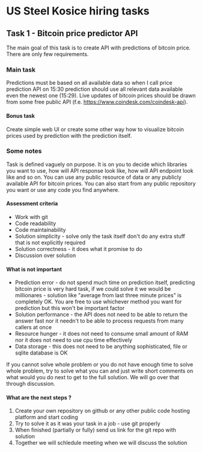 # US Steel Kosice hiring tasks

## Task 1 - Bitcoin price predictor API

The main goal of this task is to create API with predictions of bitcoin price. There are only few requirements.

### Main task

Predictions must be based on all available data so when I call price prediction API on 15:30 prediction should use all relevant data available even the newest one (15:29). Live updates of bitcoin prices should be drawn from some free public API (f.e. https://www.coindesk.com/coindesk-api).

#### Bonus task
Create simple web UI or create some other way how to visualize bitcoin prices used by prediction with the prediction itself.

### Some notes

Task is defined vaguely on purpose. It is on you to decide which libraries you want to use, how will API response look like, how will API endpoint look like and so on. You can use any public resource of data or any publicly available API for bitcoin prices. You can also start from any public repository you want or use any code you find anywhere.

#### Assessment criteria
* Work with git
* Code readability
* Code maintainability
* Solution simplicity - solve only the task itself don't do any extra stuff that is not explicitly required
* Solution correctness - it does what it promise to do
* Discussion over solution

#### What is not important
* Prediction error - do not spend much time on prediction itself, predicting bitcoin price is very hard task, if we could solve it we would be millionares - solution like "average from last three minute prices" is completely OK. You are free to use whichever method you want for prediction but this won't be important factor
* Solution performance - the API does not need to be able to return the answer fast nor it needn't to be able to process requests from many callers at once
* Resource hunger - it does not need to consume small amount of RAM nor it does not need to use cpu time effectively
* Data storage - this does not need to be anything sophisticated, file or sqlite database is OK

If you cannot solve whole problem or you do not have enough time to solve whole problem, try to solve what you can and just write short comments on what would you do next to get to the full solution. We will go over that through discussion.

#### What are the next steps ?
1. Create your own repository on github or any other public code hosting platform and start coding
1. Try to solve it as it was your task in a job - use git properly
1. When finished (partially or fully) send us link for the git repo with solution
1. Together we will schledule meeting when we will discuss the solution
